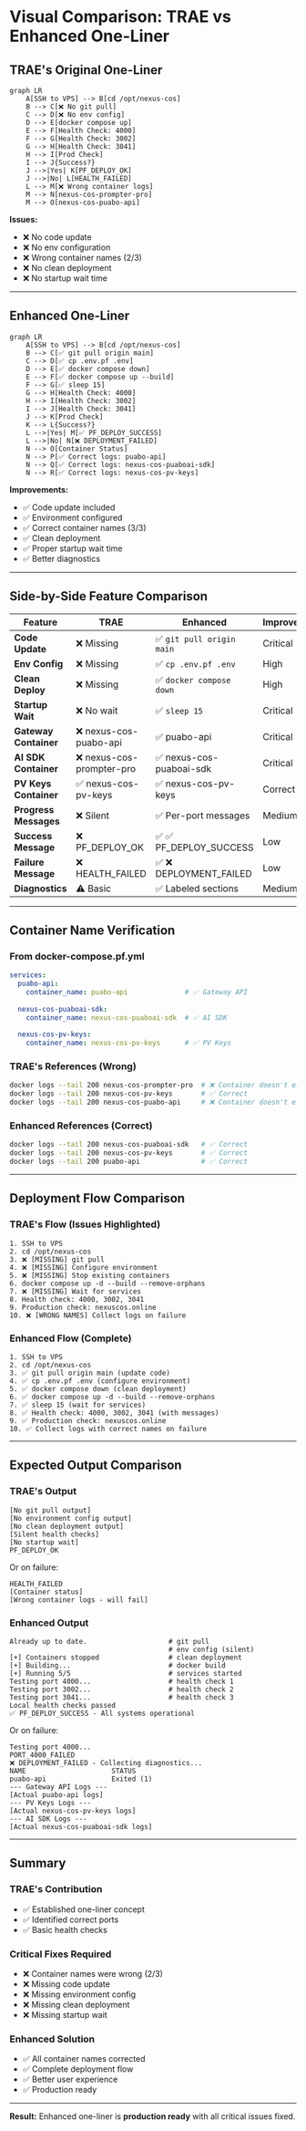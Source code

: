 # Visual Comparison: TRAE vs Enhanced One-Liner

## TRAE's Original One-Liner

```mermaid
graph LR
    A[SSH to VPS] --> B[cd /opt/nexus-cos]
    B --> C[❌ No git pull]
    C --> D[❌ No env config]
    D --> E[docker compose up]
    E --> F[Health Check: 4000]
    F --> G[Health Check: 3002]
    G --> H[Health Check: 3041]
    H --> I[Prod Check]
    I --> J{Success?}
    J -->|Yes| K[PF_DEPLOY_OK]
    J -->|No| L[HEALTH_FAILED]
    L --> M[❌ Wrong container logs]
    M --> N[nexus-cos-prompter-pro]
    M --> O[nexus-cos-puabo-api]
```

**Issues:**
- ❌ No code update
- ❌ No env configuration
- ❌ Wrong container names (2/3)
- ❌ No clean deployment
- ❌ No startup wait time

---

## Enhanced One-Liner

```mermaid
graph LR
    A[SSH to VPS] --> B[cd /opt/nexus-cos]
    B --> C[✅ git pull origin main]
    C --> D[✅ cp .env.pf .env]
    D --> E[✅ docker compose down]
    E --> F[✅ docker compose up --build]
    F --> G[✅ sleep 15]
    G --> H[Health Check: 4000]
    H --> I[Health Check: 3002]
    I --> J[Health Check: 3041]
    J --> K[Prod Check]
    K --> L{Success?}
    L -->|Yes| M[✅ PF_DEPLOY_SUCCESS]
    L -->|No| N[❌ DEPLOYMENT_FAILED]
    N --> O[Container Status]
    N --> P[✅ Correct logs: puabo-api]
    N --> Q[✅ Correct logs: nexus-cos-puaboai-sdk]
    N --> R[✅ Correct logs: nexus-cos-pv-keys]
```

**Improvements:**
- ✅ Code update included
- ✅ Environment configured
- ✅ Correct container names (3/3)
- ✅ Clean deployment
- ✅ Proper startup wait time
- ✅ Better diagnostics

---

## Side-by-Side Feature Comparison

| Feature | TRAE | Enhanced | Improvement |
|---------|------|----------|-------------|
| **Code Update** | ❌ Missing | ✅ `git pull origin main` | Critical |
| **Env Config** | ❌ Missing | ✅ `cp .env.pf .env` | High |
| **Clean Deploy** | ❌ Missing | ✅ `docker compose down` | High |
| **Startup Wait** | ❌ No wait | ✅ `sleep 15` | Critical |
| **Gateway Container** | ❌ nexus-cos-puabo-api | ✅ puabo-api | Critical |
| **AI SDK Container** | ❌ nexus-cos-prompter-pro | ✅ nexus-cos-puaboai-sdk | Critical |
| **PV Keys Container** | ✅ nexus-cos-pv-keys | ✅ nexus-cos-pv-keys | Correct |
| **Progress Messages** | ❌ Silent | ✅ Per-port messages | Medium |
| **Success Message** | ❌ PF_DEPLOY_OK | ✅ ✅ PF_DEPLOY_SUCCESS | Low |
| **Failure Message** | ❌ HEALTH_FAILED | ✅ ❌ DEPLOYMENT_FAILED | Low |
| **Diagnostics** | ⚠️ Basic | ✅ Labeled sections | Medium |

---

## Container Name Verification

### From docker-compose.pf.yml

```yaml
services:
  puabo-api:
    container_name: puabo-api              # ✅ Gateway API
    
  nexus-cos-puaboai-sdk:
    container_name: nexus-cos-puaboai-sdk  # ✅ AI SDK
    
  nexus-cos-pv-keys:
    container_name: nexus-cos-pv-keys      # ✅ PV Keys
```

### TRAE's References (Wrong)

```bash
docker logs --tail 200 nexus-cos-prompter-pro  # ❌ Container doesn't exist
docker logs --tail 200 nexus-cos-pv-keys       # ✅ Correct
docker logs --tail 200 nexus-cos-puabo-api     # ❌ Container doesn't exist
```

### Enhanced References (Correct)

```bash
docker logs --tail 200 nexus-cos-puaboai-sdk   # ✅ Correct
docker logs --tail 200 nexus-cos-pv-keys       # ✅ Correct
docker logs --tail 200 puabo-api               # ✅ Correct
```

---

## Deployment Flow Comparison

### TRAE's Flow (Issues Highlighted)

```
1. SSH to VPS
2. cd /opt/nexus-cos
3. ❌ [MISSING] git pull
4. ❌ [MISSING] Configure environment
5. ❌ [MISSING] Stop existing containers
6. docker compose up -d --build --remove-orphans
7. ❌ [MISSING] Wait for services
8. Health check: 4000, 3002, 3041
9. Production check: nexuscos.online
10. ❌ [WRONG NAMES] Collect logs on failure
```

### Enhanced Flow (Complete)

```
1. SSH to VPS
2. cd /opt/nexus-cos
3. ✅ git pull origin main (update code)
4. ✅ cp .env.pf .env (configure environment)
5. ✅ docker compose down (clean deployment)
6. ✅ docker compose up -d --build --remove-orphans
7. ✅ sleep 15 (wait for services)
8. ✅ Health check: 4000, 3002, 3041 (with messages)
9. ✅ Production check: nexuscos.online
10. ✅ Collect logs with correct names on failure
```

---

## Expected Output Comparison

### TRAE's Output

```
[No git pull output]
[No environment config output]
[No clean deployment output]
[Silent health checks]
[No startup wait]
PF_DEPLOY_OK
```

Or on failure:
```
HEALTH_FAILED
[Container status]
[Wrong container logs - will fail]
```

### Enhanced Output

```
Already up to date.                    # git pull
                                       # env config (silent)
[+] Containers stopped                 # clean deployment
[+] Building...                        # docker build
[+] Running 5/5                        # services started
Testing port 4000...                   # health check 1
Testing port 3002...                   # health check 2
Testing port 3041...                   # health check 3
Local health checks passed
✅ PF_DEPLOY_SUCCESS - All systems operational
```

Or on failure:
```
Testing port 4000...
PORT_4000_FAILED
❌ DEPLOYMENT_FAILED - Collecting diagnostics...
NAME                     STATUS
puabo-api                Exited (1)
--- Gateway API Logs ---
[Actual puabo-api logs]
--- PV Keys Logs ---
[Actual nexus-cos-pv-keys logs]
--- AI SDK Logs ---
[Actual nexus-cos-puaboai-sdk logs]
```

---

## Summary

### TRAE's Contribution
- ✅ Established one-liner concept
- ✅ Identified correct ports
- ✅ Basic health checks

### Critical Fixes Required
- ❌ Container names were wrong (2/3)
- ❌ Missing code update
- ❌ Missing environment config
- ❌ Missing clean deployment
- ❌ Missing startup wait

### Enhanced Solution
- ✅ All container names corrected
- ✅ Complete deployment flow
- ✅ Better user experience
- ✅ Production ready

---

**Result:** Enhanced one-liner is **production ready** with all critical issues fixed.
